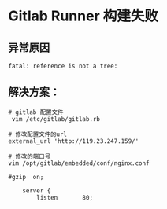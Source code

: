 
# Gitlab Runner 构建失败

## 异常原因
```shell
fatal: reference is not a tree:
```

## 解决方案：

```shell
# gitlab 配置文件 
 vim /etc/gitlab/gitlab.rb
```

```shell
# 修改配置文件的url
external_url 'http://119.23.247.159/'
```

```shell
# 修改的端口号
vim /opt/gitlab/embedded/conf/nginx.conf
```

```shell
#gzip  on;

    server {
        listen       80;
```



